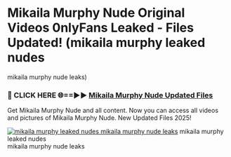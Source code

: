 # Mikaila Murphy Nude Original Videos 0nlyFans Leaked - Files Updated! (mikaila murphy leaked nudes<br>
mikaila murphy nude leaks)

<h3>🔴 CLICK HERE 🌐==►► <a href="https://tinyurl.com/2p9ay9w9" rel="nofollow">Mikaila Murphy Nude Updated Files</a></h3>

Get Mikaila Murphy Nude and all content. Now you can access all videos and pictures of Mikaila Murphy Nude. New Updated Files 2025!

[![mikaila murphy leaked nudes<br>
mikaila murphy nude leaks](https://i.imgur.com/KQgVmj3.gif)](https://tinyurl.com/2p9ay9w9)
mikaila murphy leaked nudes<br>
mikaila murphy nude leaks